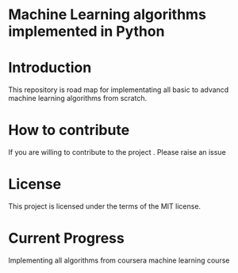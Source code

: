 <!-- the line below needs to be an empty line C: (its because kramdown isnt
     that smart and dearly wants an empty line before a heading to be able to
     display it as such, e.g. website) -->

# Machine Learning algorithms implemented in Python


# Introduction

This repository is road map for implementating all basic to advancd machine learning algorithms from scratch. 


# How to contribute

If you are willing to contribute to the project . Please raise an issue

# License

This project is licensed under the terms of the MIT license.

# Current Progress

Implementing all algorithms from coursera machine learning course